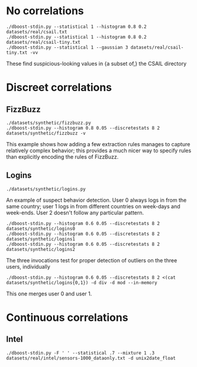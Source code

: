 # No correlations

    ./dboost-stdin.py --statistical 1 --histogram 0.8 0.2 datasets/real/csail.txt
    ./dboost-stdin.py --statistical 1 --histogram 0.8 0.2 datasets/real/csail-tiny.txt
    ./dboost-stdin.py --statistical 1 --gaussian 3 datasets/real/csail-tiny.txt -vv

These find suspicious-looking values in {a subset of,} the CSAIL directory

# Discreet correlations

## FizzBuzz

    ./datasets/synthetic/fizzbuzz.py
    ./dboost-stdin.py --histogram 0.8 0.05 --discretestats 8 2 datasets/synthetic/fizzbuzz -v

This example shows how adding a few extraction rules manages to capture relatively complex behavior; this provides a much nicer way to specify rules than explicitly encoding the rules of FizzBuzz.

## Logins

    ./datasets/synthetic/logins.py

An example of suspect behavior detection. User 0 always logs in from the same country; user 1 logs in from different countries on week-days and week-ends. User 2 doesn't follow any particular pattern.

    ./dboost-stdin.py --histogram 0.6 0.05 --discretestats 8 2 datasets/synthetic/logins0
    ./dboost-stdin.py --histogram 0.6 0.05 --discretestats 8 2 datasets/synthetic/logins1
    ./dboost-stdin.py --histogram 0.6 0.05 --discretestats 8 2 datasets/synthetic/logins2

The three invocations test for proper detection of outliers on the three users, individually

    ./dboost-stdin.py --histogram 0.6 0.05 --discretestats 8 2 <(cat datasets/synthetic/logins{0,1}) -d div -d mod --in-memory

This one merges user 0 and user 1.

# Continuous correlations

## Intel

    ./dboost-stdin.py -F ' ' --statistical .7 --mixture 1 .3 datasets/real/intel/sensors-1000_dataonly.txt -d unix2date_float
